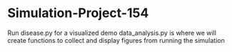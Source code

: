 # Simulation-Project-154
Run disease.py for a visualized demo
data_analysis.py is where we will create functions to collect and display figures from running the simulation 
